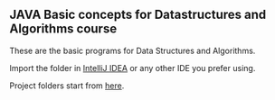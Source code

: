 ## JAVA Basic concepts for Datastructures and Algorithms course

These are the basic programs for Data Structures and Algorithms.

Import the folder in [IntelliJ IDEA](https://www.jetbrains.com/idea/) or any other IDE you prefer using.

Project folders start from [here](https://github.com/0xcabrex/Java-programs/tree/master/src/com/java).